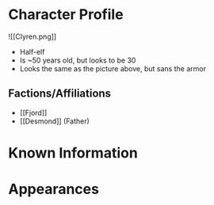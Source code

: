 # Character Profile
![[Clyren.png]]
- Half-elf
- Is ~50 years old, but looks to be 30
- Looks the same as the picture above, but sans the armor

## Factions/Affiliations
- [[Fjord]]
- [[Desmond]] (Father)

# Known Information


# Appearances